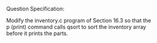 Question Specification:  
  
Modify the inventory.c program of Section 16.3 so that the  
p (print) command calls qsort to sort the inventory array  
before it prints the parts.